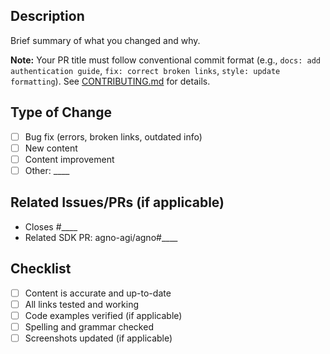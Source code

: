 ## Description
Brief summary of what you changed and why.

**Note:** Your PR title must follow conventional commit format (e.g., `docs: add authentication guide`, `fix: correct broken links`, `style: update formatting`). See [CONTRIBUTING.md](../CONTRIBUTING.md) for details.

## Type of Change
- [ ] Bug fix (errors, broken links, outdated info)
- [ ] New content
- [ ] Content improvement
- [ ] Other: ____

## Related Issues/PRs (if applicable)
<!-- Link any related items -->
- Closes #____
- Related SDK PR: agno-agi/agno#____

## Checklist
- [ ] Content is accurate and up-to-date
- [ ] All links tested and working
- [ ] Code examples verified (if applicable)
- [ ] Spelling and grammar checked
- [ ] Screenshots updated (if applicable)
